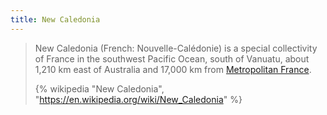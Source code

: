 ```yaml
---
title: New Caledonia
---
```


> New Caledonia (French: Nouvelle-Calédonie) is a special collectivity of France in the southwest Pacific Ocean, south of Vanuatu, about 1,210 km east of Australia and 17,000 km from [Metropolitan France](../../europe/france/).
>
> {% wikipedia "New Caledonia", "https://en.wikipedia.org/wiki/New_Caledonia" %}
